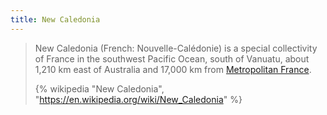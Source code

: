 ```yaml
---
title: New Caledonia
---
```


> New Caledonia (French: Nouvelle-Calédonie) is a special collectivity of France in the southwest Pacific Ocean, south of Vanuatu, about 1,210 km east of Australia and 17,000 km from [Metropolitan France](../../europe/france/).
>
> {% wikipedia "New Caledonia", "https://en.wikipedia.org/wiki/New_Caledonia" %}
